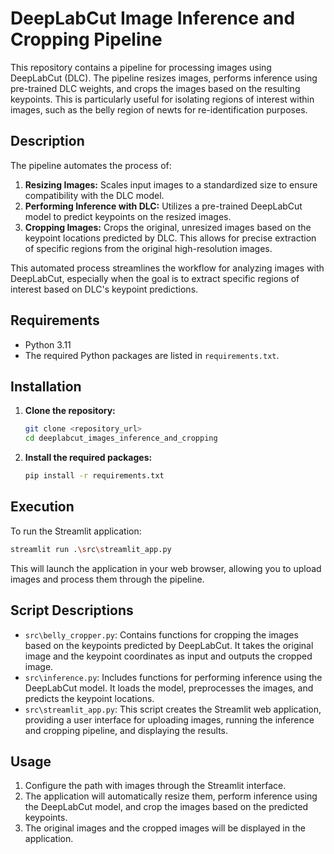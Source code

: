 # DeepLabCut Image Inference and Cropping Pipeline

This repository contains a pipeline for processing images using DeepLabCut (DLC). The pipeline resizes images, performs inference using pre-trained DLC weights, and crops the images based on the resulting keypoints. This is particularly useful for isolating regions of interest within images, such as the belly region of newts for re-identification purposes.

## Description

The pipeline automates the process of:

1.  **Resizing Images:** Scales input images to a standardized size to ensure compatibility with the DLC model.
2.  **Performing Inference with DLC:** Utilizes a pre-trained DeepLabCut model to predict keypoints on the resized images.
3.  **Cropping Images:** Crops the original, unresized images based on the keypoint locations predicted by DLC. This allows for precise extraction of specific regions from the original high-resolution images.

This automated process streamlines the workflow for analyzing images with DeepLabCut, especially when the goal is to extract specific regions of interest based on DLC's keypoint predictions.

## Requirements

*   Python 3.11
*   The required Python packages are listed in `requirements.txt`.

## Installation

1.  **Clone the repository:**

    ```bash
    git clone <repository_url>
    cd deeplabcut_images_inference_and_cropping
    ```

2.  **Install the required packages:**

    ```bash
    pip install -r requirements.txt
    ```

## Execution

To run the Streamlit application:

```bash
streamlit run .\src\streamlit_app.py
```

This will launch the application in your web browser, allowing you to upload images and process them through the pipeline.

## Script Descriptions

*   `src\belly_cropper.py`: Contains functions for cropping the images based on the keypoints predicted by DeepLabCut. It takes the original image and the keypoint coordinates as input and outputs the cropped image.
*   `src\inference.py`: Includes functions for performing inference using the DeepLabCut model. It loads the model, preprocesses the images, and predicts the keypoint locations.
*   `src\streamlit_app.py`: This script creates the Streamlit web application, providing a user interface for uploading images, running the inference and cropping pipeline, and displaying the results.

## Usage

1.  Configure the path with images through the Streamlit interface.
2.  The application will automatically resize them, perform inference using the DeepLabCut model, and crop the images based on the predicted keypoints.
3.  The original images and the cropped images will be displayed in the application.